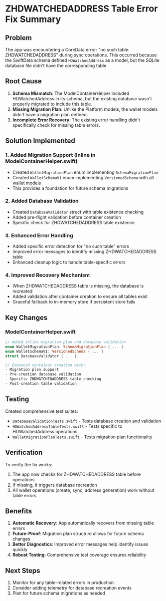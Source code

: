 # ZHDWATCHEDADDRESS Table Error Fix Summary

## Problem
The app was encountering a CoreData error: "no such table: ZHDWATCHEDADDRESS" during sync operations. This occurred because the SwiftData schema defined `HDWatchedAddress` as a model, but the SQLite database file didn't have the corresponding table.

## Root Cause
1. **Schema Mismatch**: The ModelContainerHelper included HDWatchedAddress in its schema, but the existing database wasn't properly migrated to include this table.
2. **Missing Migration Plan**: Unlike the Platform models, the wallet models didn't have a migration plan defined.
3. **Incomplete Error Recovery**: The existing error handling didn't specifically check for missing table errors.

## Solution Implemented

### 1. Added Migration Support (Inline in ModelContainerHelper.swift)
- Created `WalletMigrationPlan` enum implementing `SchemaMigrationPlan`
- Created `WalletSchemaV1` enum implementing `VersionedSchema` with all wallet models
- This provides a foundation for future schema migrations

### 2. Added Database Validation
- Created `DatabaseValidator` struct with table existence checking
- Added pre-flight validation before container creation
- Specific check for ZHDWATCHEDADDRESS table existence

### 3. Enhanced Error Handling
- Added specific error detection for "no such table" errors
- Improved error messages to identify missing ZHDWATCHEDADDRESS table
- Enhanced cleanup logic to handle table-specific errors

### 4. Improved Recovery Mechanism
- When ZHDWATCHEDADDRESS table is missing, the database is recreated
- Added validation after container creation to ensure all tables exist
- Graceful fallback to in-memory store if persistent store fails

## Key Changes

### ModelContainerHelper.swift
```swift
// Added inline migration plan and database validation
enum WalletMigrationPlan: SchemaMigrationPlan { ... }
enum WalletSchemaV1: VersionedSchema { ... }
struct DatabaseValidator { ... }

// Enhanced container creation with:
- Migration plan support
- Pre-creation database validation
- Specific ZHDWATCHEDADDRESS table checking
- Post-creation table validation
```

## Testing
Created comprehensive test suites:
- `DatabaseValidationTests.swift` - Tests database creation and validation
- `HDWatchedAddressTableTests.swift` - Tests specific to HDWatchedAddress operations
- `WalletMigrationPlanTests.swift` - Tests migration plan functionality

## Verification
To verify the fix works:
1. The app now checks for ZHDWATCHEDADDRESS table before operations
2. If missing, it triggers database recreation
3. All wallet operations (create, sync, address generation) work without table errors

## Benefits
1. **Automatic Recovery**: App automatically recovers from missing table errors
2. **Future-Proof**: Migration plan structure allows for future schema changes
3. **Better Diagnostics**: Improved error messages help identify issues quickly
4. **Robust Testing**: Comprehensive test coverage ensures reliability

## Next Steps
1. Monitor for any table-related errors in production
2. Consider adding telemetry for database recreation events
3. Plan for future schema migrations as needed